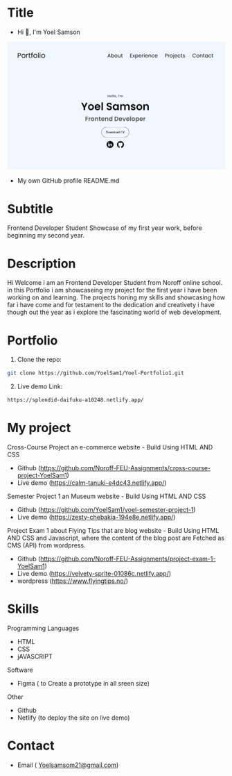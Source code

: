 # Title

- Hi 👋, I'm Yoel Samson

![image](./assets/img/portfolio-img.png)

- My own GitHub profile README.md

# Subtitle

Frontend Developer Student Showcase of my first year work, before beginning my second year.

# Description

Hi Welcome i am an Frontend Developer Student from Noroff online school. in this Portfolio i am showcaseing my project for the first year i have been working on and learning. The projects honing my skills and showcasing how far i have come and for testament to the dedication and creativety i have though out the year as i explore the fascinating world of web development.

# Portfolio

1. Clone the repo:

```bash
git clone https://github.com/YoelSam1/Yoel-Portfolio1.git
```

2. Live demo Link:

```bash
https://splendid-daifuku-a10248.netlify.app/
```

# My project

Cross-Course Project an e-commerce website - Build Using HTML AND CSS

- Github (https://github.com/Noroff-FEU-Assignments/cross-course-project-YoelSam1)
- Live demo (https://calm-tanuki-e4dc43.netlify.app/)

Semester Project 1 an Museum website - Build Using HTML AND CSS

- Github (https://github.com/YoelSam1/yoel-semester-project-1)
- Live demo (https://zesty-chebakia-194e8e.netlify.app/)

Project Exam 1 about Flying Tips that are blog website - Build Using HTML AND CSS and Javascript, where the content of the blog post are Fetched as CMS (API) from wordpress.

- Github (https://github.com/Noroff-FEU-Assignments/project-exam-1-YoelSam1)
- Live demo (https://velvety-sprite-01086c.netlify.app/)
- wordpress (https://www.flyingtips.no/)

# Skills

Programming Languages

- HTML
- CSS
- jAVASCRIPT

Software

- Figma ( to Create a prototype in all sreen size)

Other

- Github
- Netlify (to deploy the site on live demo)

# Contact

- Email ( Yoelsamsom21@gmail.com)
